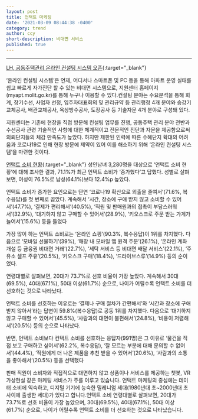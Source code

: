 ```yaml
---
layout: post
title: 언택트 마케팅
date: '2021-03-09 08:44:38 -0400'
category: trend
author: ccy
short-description: 비대면 서비스 
published: true
---
```


-----

[LH, 공동주택관리 온라인 컨설팅 시스템 오픈](http://www.businesskorea.co.kr/news/articleView.html?idxno=53324){:target="_blank"}

‘온라인 컨설팅 시스템’은 언제, 어디서나 스마트폰 및 PC 등을 통해 아파트 운영 실태를 쉽고 빠르게 자가진단 할 수 있는 비대면 시스템으로, 지원센터 홈페이지(myapt.molit.go.kr)를 통해 누구나 이용할 수 있다.컨설팅 분야는 수요분석을 통해 회계, 장기수선, 사업자 선정, 입주자대표회의 및 관리규약 등 관리행정 4개 분야와 승강기교체공사, 배관교체공사, 옥상방수공사, 도장공사 등 기술자문 4개 분야로 구성돼 있다.

지원센터는 기존에 현장을 직접 방문해 컨설팅 업무를 진행, 공동주택 관리 분야 전반과 수선공사 관련 기술적인 사항에 대한 체계적이고 전문적인 진단과 자문을 제공함으로써 의뢰단지들의 체감 만족도가 높았다. 하지만 제한된 인력에 따른 수혜단지 확대의 어려움과 코로나19로 인해 현장 방문에 제약이 있어 이를 해소하기 위해 ‘온라인 컨설팅 시스템’을 마련한 것이다.

[언택트 소비 현황](https://www.saramin.co.kr/zf_user/help/live/view?idx=105407&listType=news){:target="_blank"}
성인남녀 3,280명을 대상으로 ‘언택트 소비 현황’에 대해 조사한 결과, 71.1%가 최근 언택트 소비가 ‘증가했다’고 답했다. 성별로 살펴보면, 여성이 76.5%로 남성(64.1%)보다 12.4%p 높았다.

언택트 소비가 증가한 요인으로는 단연 ‘코로나19 확산으로 외출을 줄여서’(71.6%, 복수응답)를 첫 번째로 꼽았다. 계속해서 ‘시간, 장소에 구애 받지 않고 소비할 수 있어서’(47.7%), ‘결제가 편리해서’(40.5%), ‘직원 및 판매원과의 접촉이 부담스러워서’(32.9%), ‘대기하지 않고 구매할 수 있어서’(28.9%), ‘키오스크로 주문 받는 가게가 늘어서’(15.6%) 등을 들었다

가장 많이 하는 언택트 소비로는 ‘온라인 쇼핑’(90.3%, 복수응답)이 1위를 차지했다. 다음으로 ‘모바일 선물하기’(39%), ‘매장 내 모바일 앱 원격 주문’(26.1%), ‘온라인 계좌 개설 등 금융권 비대면 거래’(22.7%), ‘세탁 서비스 등 비대면 배달 서비스’(22.1%), ‘주유소 셀프 주유’(20.5%), ‘키오스크 구매’(18.4%), ‘드라이브스루’(14.9%) 등의 순이었다.

연령대별로 살펴보면, 20대가 73.7%로 선호 비율이 가장 높았다. 계속해서 30대(69.5%), 40대(67.1%), 50대 이상(61.7%) 순으로, 나이가 어릴수록 언택트 소비를 더 선호하는 것으로 나타났다.

언택트 소비를 선호하는 이유로는 ‘결제나 구매 절차가 간편해서’와 ‘시간과 장소에 구애 받지 않아서’라는 답변이 59.8%(복수응답)로 공동 1위를 차지했다. 다음으로 ‘대기하지 않고 구매할 수 있어서’(45.5%), ‘사람과의 대면이 불편해서’(24.8%), ‘비용이 저렴해서’(20.5%) 등의 순으로 나타났다.

반면, 언택트 소비보다 컨택트 소비를 선호하는 응답자(991명)은 그 이유로 ‘물건을 직접 보고 구매하고 싶어서’(62.2%, 복수응답), ‘잘 모르는 부분에 대해 문의할 수 없어서’(44.4%), ‘직원에게 더 나은 제품을 추천 받을 수 있어서’(20.6%), ‘사람과의 소통을 좋아해서’(20.5%) 등을 선택했다

판매 직원이 소비자와 직접적으로 대면하지 않고 상품이나 서비스를 제공하는 챗봇, VR가상현실 같은 마케팅 서비스가 주를 이루고 있습니다. 언택트 마케팅의 중심에는 데이터 소비에 익숙하고, 디지털 기기에 능숙한 밀레니엄 세대(1980년대 초~2000년대 초 사이에 출생한 세대)가 있다고 합니다.언택트 소비 연령대별로 살펴보면, 20대가 73.7%로 선호 비율이 가장 높았으며, 30대(69.5%), 40대(67.1%), 50대 이상(61.7%) 순으로, 나이가 어릴수록 언택트 소비를 더 선호하는 것으로 나타났습니다.
